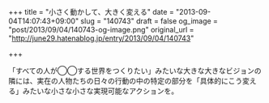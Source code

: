 +++
title = "小さく動かして、大きく変える"
date = "2013-09-04T14:07:43+09:00"
slug = "140743"
draft = false
og_image = "post/2013/09/04/140743-og-image.png"
original_url = "http://june29.hatenablog.jp/entry/2013/09/04/140743"

+++

<p>「すべての人が◯◯する世界をつくりたい」みたいな大きな大きなビジョンの隣には、実在の人物たちの日々の行動の中の特定の部分を「具体的にこう変える」みたいな小さな小さな実現可能なアクションを。</p>
